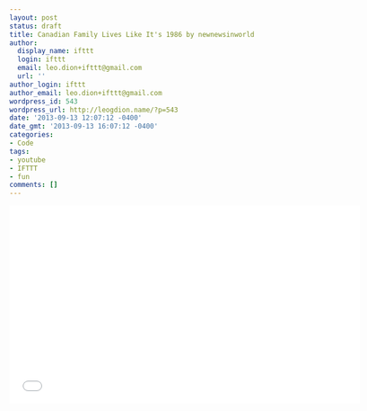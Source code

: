 ```yaml
---
layout: post
status: draft
title: Canadian Family Lives Like It's 1986 by newnewsinworld
author:
  display_name: ifttt
  login: ifttt
  email: leo.dion+ifttt@gmail.com
  url: ''
author_login: ifttt
author_email: leo.dion+ifttt@gmail.com
wordpress_id: 543
wordpress_url: http://leogdion.name/?p=543
date: '2013-09-13 12:07:12 -0400'
date_gmt: '2013-09-13 16:07:12 -0400'
categories:
- Code
tags:
- youtube
- IFTTT
- fun
comments: []
---
```

<iframe width="625" height="352" src="//www.youtube.com/embed/c7pqPpa3qiM" frameborder="0" allowfullscreen></iframe>
